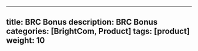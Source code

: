 ---
title: BRC Bonus
description: BRC Bonus
categories: [BrightCom, Product]
tags: [product]
weight: 10
----


